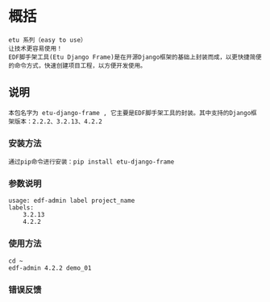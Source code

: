 # 概括
    etu 系列（easy to use）
    让技术更容易使用！
    EDF脚手架工具(Etu Django Frame)是在开源Django框架的基础上封装而成，以更快捷简便的命令方式，快速创建项目工程，以方便开发使用。


## 说明
    本包名字为 etu-django-frame , 它主要是EDF脚手架工具的封装。其中支持的Django框架版本：2.2.2、3.2.13、4.2.2


### 安装方法
    通过pip命令进行安装：pip install etu-django-frame


### 参数说明
```shell
usage: edf-admin label project_name
labels:
    3.2.13
    4.2.2
```


### 使用方法
```shell
cd ~
edf-admin 4.2.2 demo_01
```


### 错误反馈
    
